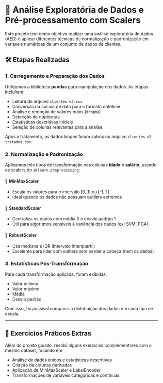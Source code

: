 # 🧪 Análise Exploratória de Dados e Pré-processamento com Scalers

Este projeto tem como objetivo realizar uma análise exploratória de dados (AED) e aplicar diferentes técnicas de normalização e padronização em variáveis numéricas de um conjunto de dados de clientes.

## 🛠️ Etapas Realizadas

### 1. Carregamento e Preparação dos Dados

Utilizamos a biblioteca **pandas** para manipulação dos dados. As etapas incluíram:

- Leitura do arquivo `clientes-v2.csv`
- Conversão da coluna de data para o formato datetime
- Análise e remoção de valores nulos (`dropna`)
- Detecção de duplicatas
- Estatísticas descritivas iniciais
- Seleção de colunas relevantes para a análise

Após o tratamento, os dados limpos foram salvos no arquivo `clientes-v2-tratados.csv`.

### 2. Normalização e Padronização

Aplicamos três tipos de transformação nas colunas **idade** e **salário**, usando os scalers do `sklearn.preprocessing`:

#### 🔹 MinMaxScaler
- Escala os valores para o intervalo [0, 1] ou [-1, 1]
- Ideal quando os dados não possuem outliers extremos

#### 🔹 StandardScaler
- Centraliza os dados com média 0 e desvio padrão 1
- Útil para algoritmos sensíveis à variância dos dados (ex: SVM, PCA)

#### 🔹 RobustScaler
- Usa mediana e IQR (Intervalo Interquartil)
- Excelente para lidar com outliers sem perder a cabeça (nem os dados)

### 3. Estatísticas Pós-Transformação

Para cada transformação aplicada, foram exibidas:

- Valor mínimo
- Valor máximo
- Média
- Desvio padrão

Com isso, foi possível comparar a distribuição dos dados em cada tipo de escala.

---

## 🧪 Exercícios Práticos Extras

Além do projeto guiado, resolvi alguns exercícios complementares com o mesmo dataset, focando em:
- Análise de dados únicos e estatísticas descritivas
- Criação de colunas derivadas
- Aplicação de MinMaxScaler e LabelEncoder
- Transformações de variáveis categóricas e contínuas

